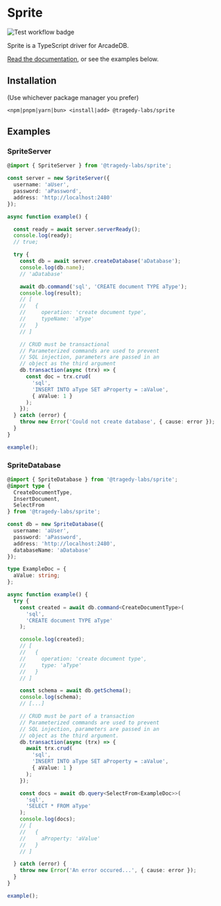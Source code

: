 # Sprite

![Test workflow badge](https://github.com/tragedy-labs/sprite/actions/workflows/commit.yml/badge.svg?event=push)

Sprite is a TypeScript driver for ArcadeDB.

[Read the documentation](https://sprite.tragedy.dev), or see the examples below.

## Installation

(Use whichever package manager you prefer)

`<npm|pnpm|yarn|bun> <install|add> @tragedy-labs/sprite`

## Examples

### SpriteServer

```ts
@import { SpriteServer } from '@tragedy-labs/sprite';

const server = new SpriteServer({
  username: 'aUser',
  password: 'aPassword',
  address: 'http://localhost:2480'
});

async function example() {

  const ready = await server.serverReady();
  console.log(ready);
  // true;

  try {
    const db = await server.createDatabase('aDatabase');
    console.log(db.name);
    // 'aDatabase'

    await db.command('sql', 'CREATE document TYPE aType');
    console.log(result);
    // [
    //   {
    //     operation: 'create document type',
    //     typeName: 'aType'
    //   }
    // ]

    // CRUD must be transactional
    // Parameterized commands are used to prevent
    // SQL injection, parameters are passed in an
    // object as the third argument
    db.transaction(async (trx) => {
      const doc = trx.crud(
        'sql',
        'INSERT INTO aType SET aProperty = :aValue',
        { aValue: 1 }
      );
    });
  } catch (error) {
    throw new Error('Could not create database', { cause: error });
  }
}

example();

```

### SpriteDatabase

```ts
@import { SpriteDatabase } from '@tragedy-labs/sprite';
@import type {
  CreateDocumentType,
  InsertDocument,
  SelectFrom
} from '@tragedy-labs/sprite';

const db = new SpriteDatabase({
  username: 'aUser',
  password: 'aPassword',
  address: 'http://localhost:2480',
  databaseName: 'aDatabase'
});

type ExampleDoc = {
  aValue: string;
};

async function example() {
  try {
    const created = await db.command<CreateDocumentType>(
      'sql',
      'CREATE document TYPE aType'
    );

    console.log(created);
    // [
    //   {
    //     operation: 'create document type',
    //     type: 'aType'
    //   }
    // ]

    const schema = await db.getSchema();
    console.log(schema);
    // [...]

    // CRUD must be part of a transaction
    // Parameterized commands are used to prevent
    // SQL injection, parameters are passed in an
    // object as the third argument.
    db.transaction(async (trx) => {
      await trx.crud(
        'sql',
        'INSERT INTO aType SET aProperty = :aValue',
        { aValue: 1 }
      );
    });

    const docs = await db.query<SelectFrom<ExampleDoc>>(
      'sql',
      'SELECT * FROM aType'
    );
    console.log(docs);
    // [
    //   {
    //     aProperty: 'aValue'
    //   }
    // ]

  } catch (error) {
    throw new Error('An error occured...', { cause: error });
  }
}

example();

```
